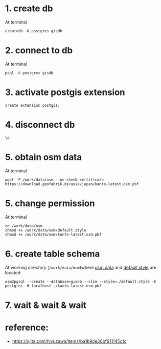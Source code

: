 # 1. create db
At terminal
```
createdb -U postgres gisdb
```
# 2. connect to db
At terminal
```
psql -U postgres gisdb
```
# 3. activate postgis extension
```
create extension postgis;
```
# 4. disconnect db
```
\q
```
# 5. obtain osm data
At terminal
```
wget -P /work/data/osm --no-check-certificate https://download.geofabrik.de/asia/japan/kanto-latest.osm.pbf
```
# 5. change permission
At terminal
```
cd /work/data/osm
chmod +x /work/data/osm/default.style
chmod +x /work/data/osm/kanto-latest.osm.pbf
```

# 6. create table schema
At working directory (`/work/data/osm`)where [osm data](http://download.geofabrik.de/asia/japan.html) and [default.style](https://learnosm.org/files/default.style) are located:
```
osm2pgsql --create --database=gisdb --slim --style=./default.style -U postgres -H localhost ./kanto-latest.osm.pbf
```
# 7. wait & wait & wait

# reference:
- https://qiita.com/hiyuzawa/items/ba1b9de36bf911145c1c